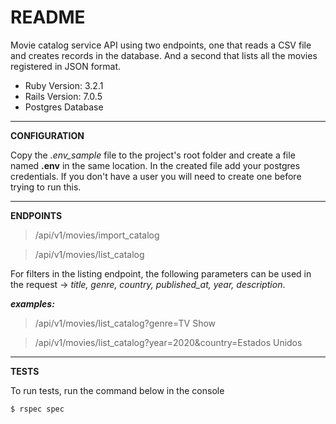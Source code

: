 # README

Movie catalog service API using two endpoints, one that reads a CSV file and creates records in the database. And a second that lists all the movies registered in JSON format.

* Ruby Version: 3.2.1
* Rails Version: 7.0.5
* Postgres Database

<hr>

**CONFIGURATION**

Copy the *.env_sample* file to the project's root folder and create a file named **.env** in the same location. In the created file add your postgres credentials. If you don't have a user you will need to create one before trying to run this.

<hr>

**ENDPOINTS**

> /api/v1/movies/import_catalog

> /api/v1/movies/list_catalog

For filters in the listing endpoint, the following parameters can be used in the request -> *title, genre, country, published_at, year, description*.

***examples:***

> /api/v1/movies/list_catalog?genre=TV Show

> /api/v1/movies/list_catalog?year=2020&country=Estados Unidos

<hr>

**TESTS**

To run tests, run the command below in the console

<code>$ rspec spec</code>

